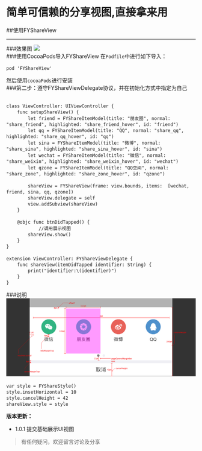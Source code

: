 简单可信赖的分享视图,直接拿来用
===

##使用FYShareView
- - -
###效果图
![](https://raw.githubusercontent.com/wufeiyue/FYShareView/master/Resources/show.png)  
###使用CocoaPods导入FYShareView
在`Podfile`中进行如下导入：
```
pod 'FYShareView'
```
然后使用`cocoaPods`进行安装  
###第二步：遵守FYShareViewDelegate协议，并在初始化方式中指定为自己
```

class ViewController: UIViewController {
	func setupShareView() {
        let friend = FYShareItemModel(title: "朋友圈", normal: "share_friend", highlighted: "share_friend_hover", id: "friend")
        let qq = FYShareItemModel(title: "QQ", normal: "share_qq", highlighted: "share_qq_hover", id: "qq")
        let sina = FYShareItemModel(title: "微博", normal: "share_sina", highlighted: "share_sina_hover", id: "sina")
        let wechat = FYShareItemModel(title: "微信", normal: "share_weixin", highlighted: "share_weixin_hover", id: "wechat")
        let qzone = FYShareItemModel(title: "QQ空间", normal: "share_zone", highlighted: "share_zone_hover", id: "qzone")
        
        shareView = FYShareView(frame: view.bounds, items:  [wechat, friend, sina, qq, qzone])
        shareView.delegate = self
        view.addSubview(shareView)
    }
    
    @objc func btnDidTapped() {
		    //调用展示视图
        shareView.show()
    }
}

extension ViewController: FYShareViewDelegate {
    func shareView(itemDidTapped identifier: String) {
        print("identifier:\(identifier)")
    }
}
```
###说明
![](https://raw.githubusercontent.com/wufeiyue/FYShareView/master/Resources/specification.png)
```
var style = FYShareStyle()
style.insetHorizontal = 10
style.cancelHeight = 42
shareView.style = style
```  
**版本更新：**
- 1.0.1 提交基础展示UI视图
> 有任何疑问，欢迎留言讨论及分享